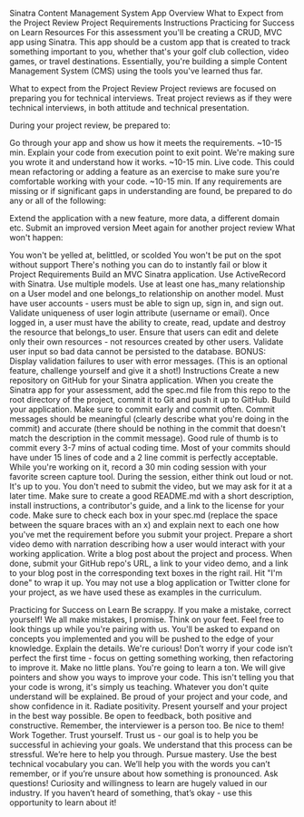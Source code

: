 Sinatra Content Management System App
Overview
What to Expect from the Project Review
Project Requirements
Instructions
Practicing for Success on Learn
Resources
For this assessment you'll be creating a CRUD, MVC app using Sinatra. This app should be a custom app that is created to track something important to you, whether that's your golf club collection, video games, or travel destinations. Essentially, you're building a simple Content Management System (CMS) using the tools you've learned thus far.

What to expect from the Project Review
Project reviews are focused on preparing you for technical interviews. Treat project reviews as if they were technical interviews, in both attitude and technical presentation.

During your project review, be prepared to:

Go through your app and show us how it meets the requirements. ~10-15 min.
Explain your code from execution point to exit point. We're making sure you wrote it and understand how it works. ~10-15 min.
Live code. This could mean refactoring or adding a feature as an exercise to make sure you're comfortable working with your code. ~10-15 min.
If any requirements are missing or if significant gaps in understanding are found, be prepared to do any or all of the following:

Extend the application with a new feature, more data, a different domain etc.
Submit an improved version
Meet again for another project review
What won't happen:

You won't be yelled at, belittled, or scolded
You won't be put on the spot without support
There's nothing you can do to instantly fail or blow it
Project Requirements
Build an MVC Sinatra application.
Use ActiveRecord with Sinatra.
Use multiple models.
Use at least one has_many relationship on a User model and one belongs_to relationship on another model.
Must have user accounts - users must be able to sign up, sign in, and sign out.
Validate uniqueness of user login attribute (username or email).
Once logged in, a user must have the ability to create, read, update and destroy the resource that belongs_to user.
Ensure that users can edit and delete only their own resources - not resources created by other users.
Validate user input so bad data cannot be persisted to the database.
BONUS: Display validation failures to user with error messages. (This is an optional feature, challenge yourself and give it a shot!)
Instructions
Create a new repository on GitHub for your Sinatra application.
When you create the Sinatra app for your assessment, add the spec.md file from this repo to the root directory of the project, commit it to Git and push it up to GitHub.
Build your application. Make sure to commit early and commit often. Commit messages should be meaningful (clearly describe what you're doing in the commit) and accurate (there should be nothing in the commit that doesn't match the description in the commit message). Good rule of thumb is to commit every 3-7 mins of actual coding time. Most of your commits should have under 15 lines of code and a 2 line commit is perfectly acceptable.
While you're working on it, record a 30 min coding session with your favorite screen capture tool. During the session, either think out loud or not. It's up to you. You don't need to submit the video, but we may ask for it at a later time.
Make sure to create a good README.md with a short description, install instructions, a contributor's guide, and a link to the license for your code.
Make sure to check each box in your spec.md (replace the space between the square braces with an x) and explain next to each one how you've met the requirement before you submit your project.
Prepare a short video demo with narration describing how a user would interact with your working application.
Write a blog post about the project and process.
When done, submit your GitHub repo's URL, a link to your video demo, and a link to your blog post in the corresponding text boxes in the right rail. Hit "I'm done" to wrap it up.
You may not use a blog application or Twitter clone for your project, as we have used these as examples in the curriculum.

Practicing for Success on Learn
Be scrappy.
If you make a mistake, correct yourself! We all make mistakes, I promise.
Think on your feet. Feel free to look things up while you're pairing with us. You'll be asked to expand on concepts you implemented and you will be pushed to the edge of your knowledge.
Explain the details. We're curious!
Don’t worry if your code isn’t perfect the first time - focus on getting something working, then refactoring to improve it.
Make no little plans.
You're going to learn a ton. We will give pointers and show you ways to improve your code. This isn't telling you that your code is wrong, it's simply us teaching. Whatever you don't quite understand will be explained.
Be proud of your project and your code, and show confidence in it.
Radiate positivity.
Present yourself and your project in the best way possible.
Be open to feedback, both positive and constructive.
Remember, the interviewer is a person too. Be nice to them!
Work Together.
Trust yourself.
Trust us - our goal is to help you be successful in achieving your goals.
We understand that this process can be stressful. We’re here to help you through.
Pursue mastery.
Use the best technical vocabulary you can. We’ll help you with the words you can’t remember, or if you’re unsure about how something is pronounced.
Ask questions! Curiosity and willingness to learn are hugely valued in our industry. If you haven’t heard of something, that’s okay - use this opportunity to learn about it!
